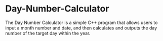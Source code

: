# Day-Number-Calculator
The Day Number Calculator is a simple C++ program that allows users to input a month number and date, and then calculates and outputs the day number of the target day within the year.
